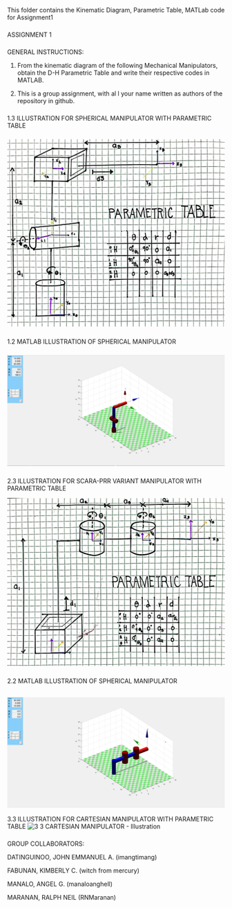 This folder contains the Kinematic Diagram, Parametric Table, MATLab code for Assignment1

 ###

 ASSIGNMENT 1

 ###

 GENERAL INSTRUCTIONS:
1. From the kinematic diagram of the following Mechanical Manipulators, obtain the D-H Parametric Table and write their respective codes in MATLAB.
 
2. This is a group assignment, with al l your name written as authors of the repository in github.


###


1.3 ILLUSTRATION FOR SPHERICAL MANIPULATOR WITH PARAMETRIC TABLE

###

![illus1](https://github.com/ImangTimang/CYLINDRICAL_GROUP11_ASSIGNMENT_2024/blob/main/ASSIGNMENT1/1.3%20Spherical%20Manipulator%20Illustration.jpg?raw=true)
###

1.2 MATLAB ILLUSTRATION OF SPHERICAL MANIPULATOR

###
![matlab](https://github.com/ImangTimang/CYLINDRICAL_GROUP11_ASSIGNMENT_2024/blob/main/ASSIGNMENT1/1.2%20Spherical%20Manipulator%20-%20Modern%20Variant%20MATLAB%20Illustration.png?raw=true)

###

2.3 ILLUSTRATION FOR SCARA-PRR VARIANT MANIPULATOR WITH PARAMETRIC TABLE

![ILLUSTRATION 2](https://github.com/ImangTimang/CYLINDRICAL_GROUP11_ASSIGNMENT_2024/blob/main/ASSIGNMENT1/2.3%20SCARA-%20PRR%20VARIANT%20ILLUSTRATION.jpg)

###

2.2  MATLAB ILLUSTRATION OF SPHERICAL MANIPULATOR

##

![magigi](https://github.com/ImangTimang/CYLINDRICAL_GROUP11_ASSIGNMENT_2024/blob/main/ASSIGNMENT1/2.2%20SCARA%20-%20PRR%20Variant%20MATLAB%20Illustration.png?raw=true)

3.3 ILLUSTRATION FOR CARTESIAN MANIPULATOR WITH PARAMETRIC TABLE
![3 3 CARTESIAN MANIPULATOR - Illustration](https://github.com/ImangTimang/CYLINDRICAL_GROUP11_ASSIGNMENT_2024/assets/157549014/d6601192-5853-4828-a777-41ae2fabc4e6)


###

GROUP COLLABORATORS:

DATINGUINOO, JOHN EMMANUEL A. (imangtimang)

FABUNAN, KIMBERLY C. (witch from mercury)

MANALO, ANGEL G. (manaloanghell)

MARANAN, RALPH NEIL (RNMaranan)
